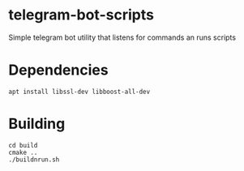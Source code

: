 # telegram-bot-scripts
Simple telegram bot utility that listens for commands an runs scripts
# Dependencies
```
apt install libssl-dev libboost-all-dev
```
# Building

```
cd build
cmake ..
./buildnrun.sh
```
